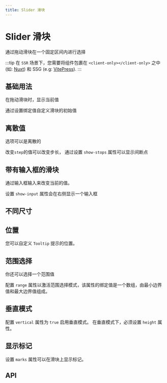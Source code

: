 ```yaml
---
title: Slider 滑块
---
```


# Slider 滑块

<leadInto name="KSlider" />

通过拖动滑块在一个固定区间内进行选择

:::tip
在 `SSR` 场景下，您需要将组件包裹在 `<client-only></client-only>` 之中 (如: [Nuxt](https://nuxtjs.org/)) 和 SSG (e.g: [VitePress](https://vitepress.vuejs.org/)).
:::

## 基础用法

在拖动滑块时，显示当前值

通过设置绑定值自定义滑块的初始值

<demo path="./def.vue" />

## 离散值

选项可以是离散的

改变`step`的值可以改变步长， 通过设置 `show-stops` 属性可以显示间断点

<demo path="./discreteSlider.vue" />

## 带有输入框的滑块

通过输入框输入来改变当前的值。

设置 `show-input` 属性会在右侧显示一个输入框

<demo path="./inputSlider.vue" />

## 不同尺寸

<demo path="./sizeSlider.vue" />

## 位置

您可以自定义 `Tooltip` 提示的位置。

<demo path="./postionSlider.vue" />

## 范围选择

你还可以选择一个范围值

配置 `range` 属性以激活范围选择模式，该属性的绑定值是一个数组，由最小边界值和最大边界值组成。

<demo path="./rangeSlider.vue" />

## 垂直模式

配置 `vertical` 属性为 `true` 启用垂直模式。 在垂直模式下，必须设置 `height` 属性。

<demo path="./verticalSlider.vue" />

## 显示标记

设置 `marks` 属性可以在滑块上显示标记。

<demo path="./showSlider.vue" />

## API

<API src="./slider.json" lang="zh"></API>